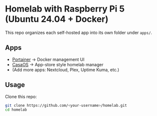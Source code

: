 # Homelab with Raspberry Pi 5 (Ubuntu 24.04 + Docker)

This repo organizes each self-hosted app into its own folder under `apps/`.

## Apps
- [Portainer](apps/portainer/) → Docker management UI
- [CasaOS](apps/casaos/) → App-store style homelab manager
- (Add more apps: Nextcloud, Plex, Uptime Kuma, etc.)

## Usage

Clone this repo:
```bash
git clone https://github.com/<your-username>/homelab.git
cd homelab
```

